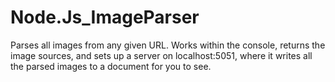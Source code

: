 # Node.Js_ImageParser
Parses all images from any given URL. Works within the console, returns the image sources, and sets up a server on localhost:5051, where it writes all the parsed images to a document for you to see.
